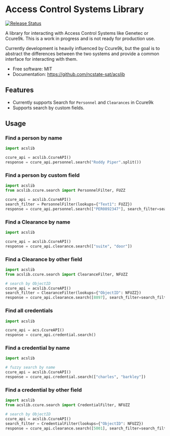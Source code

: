 # Access Control Systems Library


<p align="left">
<a href="https://pypi.org/project/acslib/">
    <img src="https://img.shields.io/pypi/v/acslib.svg"
        alt = "Release Status">
</a>


A library for interacting with Access Control Systems like Genetec or Ccure9k. This is a work in progress and is not ready for production use.

Currently development is heavily influenced by Ccure9k, but the goal is to abstract the differences between the two systems and provide a common
interface for interacting with them.


</p>



* Free software: MIT
* Documentation: <https://github.com/ncstate-sat/acslib>


## Features

* Currently supports Search for `Personnel` and `Clearances` in Ccure9k
* Supports search by custom fields.

## Usage

### Find a person by name

```python
import acslib

ccure_api = acslib.CcureAPI()
response = ccure_api.personnel.search("Roddy Piper".split())
```

### Find a person by custom field

```python
import acslib
from acslib.ccure.search import PersonnelFilter, FUZZ

ccure_api = acslib.CcureAPI()
search_filter = PersonnelFilter(lookups={"Text1": FUZZ})
response = ccure_api.personnel.search(["PER0892347"], search_filter=search_filter)
```

### Find a Clearance by name

```python
import acslib

ccure_api = acslib.CcureAPI()
response = ccure_api.clearance.search(["suite", "door"])
```

### Find a Clearance by other field

```python
import acslib
from acslib.ccure.search import ClearanceFilter, NFUZZ

# search by ObjectID
ccure_api = acslib.CcureAPI()
search_filter = ClearanceFilter(lookups={"ObjectID": NFUZZ})
response = ccure_api.clearance.search([8897], search_filter=search_filter)
```

### Find all credentials

```python
import acslib

ccure_api = acs.CcureAPI()
response = ccure_api.credential.search()
```

### Find a credential by name

```python
import acslib

# fuzzy search by name
ccure_api = acslib.CcureAPI()
response = ccure_api.credential.search(["charles", "barkley"])
```

### Find a credential by other field

```python
import acslib
from acslib.ccure.search import CredentialFilter, NFUZZ

# search by ObjectID
ccure_api = acslib.CcureAPI()
search_filter = CredentialFilter(lookups={"ObjectID": NFUZZ})
response = ccure_api.clearance.search([5001], search_filter=search_filter)
```
